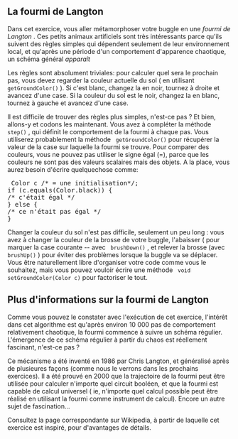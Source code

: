 
## La fourmi de Langton ##

Dans cet exercice, vous aller métamorphoser votre buggle en une *fourmi de Langton* . Ces petits animaux artificiels sont très intéressants parce
qu'ils suivent des règles simples qui dépendent seulement de leur
environnement local, et qu'après une période d'un comportement d'apparence
chaotique, un schéma général *apparaît*

Les règles sont absolument triviales: pour calculer quel sera le prochain
pas, vous devez regarder la couleur actuelle du sol ( en utilisant ` getGroundColor()` ). Si c'est blanc, changez la en noir, tournez
à droite et avancez d'une case. Si la couleur du sol est le noir, changez la
en blanc, tournez à gauche et avancez d'une case.

Il est difficile de trouver des règles plus simples, n'est-ce pas ? Et bien,
allons-y et codons les maintenant. Vous avez à compléter la méthode ` step()` , qui définit le comportement de la fourmi à chaque
pas. Vous utiliserez probablement la méthode ` getGroundColor()` pour récupérer la valeur de la case sur laquelle la fourmi se trouve. Pour
comparer des couleurs, vous ne pouvez pas utiliser le signe égal (=), parce
que les couleurs ne sont pas des valeurs scalaires mais des objets. A la
place, vous aurez besoin d'écrire quelquechose comme:


<pre> Color c /* = une initialisation*/;
if (c.equals(Color.black)) {
/* c'était égal */
} else {
/* ce n'était pas égal */
}</pre>

Changer la couleur du sol n'est pas difficile, seulement un peu long : vous
avez à changer la couleur de la brosse de votre buggle, l'abaisser ( pour
marquer la case courante -- avec ` brushDown()` , et relever la
brosse (avec ` brushUp()` ) pour éviter des problèmes lorsque la
buggle va se déplacer. Vous être naturellement libre d'organiser votre code
comme vous le souhaitez, mais vous pouvez vouloir écrire une méthode ` void setGroundColor(Color c)` pour factoriser le tout.


## Plus d'informations sur la fourmi de Langton ##

Comme vous pouvez le constater avec l'exécution de cet exercice, l'intérêt
dans cet algorithme est qu'après environ 10 000 pas de comportement
relativement chaotique, la fourmi commence à suivre un schéma
régulier. L'émergence de ce schéma régulier à partir du chaos est réellement
fascinant, n'est-ce pas ?

Ce mécanisme a été inventé en 1986 par Chris Langton, et généralisé après de
plusieures façons (comme nous le verrons dans les prochains exercices). Il a
été prouvé en 2000 que la trajectoire de la fourmi peut être utilisée pour
calculer n'importe quel circuit booléen, et que la fourmi est capable de
calcul universel ( ie, n'importe quel calcul possible peut être réalisé en
utilisant la fourmi comme instrument de calcul). Encore un autre sujet de
fascination...

Consultez la page correspondante sur Wikipedia, à partir de laquelle cet
exercice est inspiré, pour d'avantages de détails.

